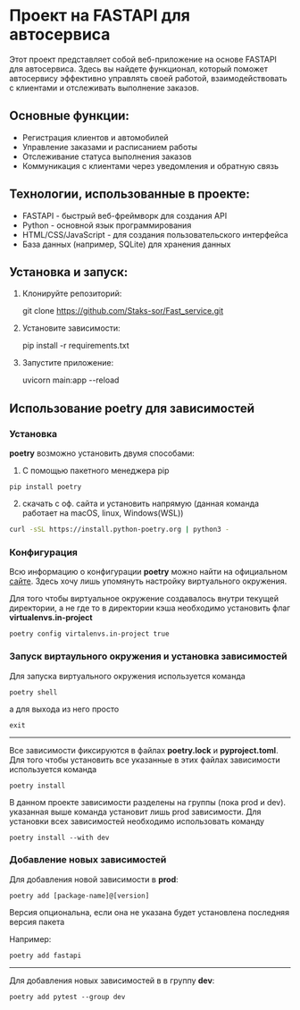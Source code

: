 # Проект на FASTAPI для автосервиса

Этот проект представляет собой веб-приложение на основе FASTAPI для автосервиса. Здесь вы найдете функционал, который поможет автосервису эффективно управлять своей работой, взаимодействовать с клиентами и отслеживать выполнение заказов.

## Основные функции:
- Регистрация клиентов и автомобилей
- Управление заказами и расписанием работы
- Отслеживание статуса выполнения заказов
- Коммуникация с клиентами через уведомления и обратную связь

## Технологии, использованные в проекте:
- FASTAPI - быстрый веб-фреймворк для создания API
- Python - основной язык программирования
- HTML/CSS/JavaScript - для создания пользовательского интерфейса
- База данных (например, SQLite) для хранения данных

## Установка и запуск:
1. Клонируйте репозиторий:
   
   git clone https://github.com/Staks-sor/Fast_service.git
   
2. Установите зависимости:
   
   pip install -r requirements.txt
   
3. Запустите приложение:
   
   uvicorn main:app --reload

## Использование poetry для зависимостей
### Установка

**poetry** возможно установить двумя способами:

1.  C помощью пакетного менеджера pip
```
pip install poetry
```

2. скачать с оф. сайта и установить напрямую
(данная команда работает на macOS, linux, Windows(WSL))

``` bash
curl -sSL https://install.python-poetry.org | python3 - 
```
### Конфигурация

Всю информацию о конфигурации **poetry** можно найти на официальном [сайте](https://python-poetry.org/docs/configuration/). Здесь хочу лишь упомянуть настройку виртуального окружения.

Для того чтобы виртуальное окружение создавалось внутри текущей директории, а не где то в директории кэша необходимо установить флаг **virtualenvs.in-project**

```
poetry config virtalenvs.in-project true
```

### Запуск виртаульного окружения и установка зависимостей

Для запуска виртуального окружения используется команда 
```
poetry shell
```
а для выхода из него просто 

```
exit
```

---

Все зависимости фиксируются в файлах **poetry.lock** и **pyproject.toml**. Для того чтобы установить все указанные в этих файлах зависимости используется команда 

```
poetry install
```
В данном проекте зависимости разделены на группы (пока prod и dev). указанная выше команда установит лишь prod зависимости. Для установки всех зависимостей необходимо использовать команду 

```
poetry install --with dev
```
### Добавление новых зависимостей
Для добавления новой зависимости в **prod**:
```
poetry add [package-name]@[version]
```
Версия опциональна, если она не указана будет установлена последняя версия пакета

Например:
```
poetry add fastapi
```
---
Для добавления новых зависимостей в в группу **dev**:
```
poetry add pytest --group dev
```